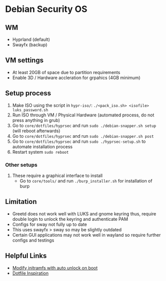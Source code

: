 # Debian Security OS

## WM

- Hyprland (default)
- Swayfx (backup)

## VM settings

- At least 20GB of space due to partition requirements
- Enable 3D / Hardware accleration for grpahics (4GB minimum)

## Setup process

1. Make ISO using the script in `hypr-iso/`: `./<pack_iso.sh> <isofile> luks_password.sh`
2. Run ISO through VM / Physical Hardware (automated process, do not press anything in grub)
3. Go to `core/dotfiles/hyprsec` and run `sudo ./debian-snapper.sh setup` (will reboot afterwards)
4. Go to `core/dotfiles/hyprsec` and run `sudo ./debian-snapper.sh post`
5. Go to `core/dotfiles/hyprsec` and run `sudo ./hyprsec-setup.sh` to automate installation process
6. Restart system `sudo reboot`

### Other setups

1. These require a graphical interface to install
   - Go to `core/tools/` and run `./burp_installer.sh` for installation of burp

## Limitation

- Greetd does not work well with LUKS and gnome keyring thus, require double login to unlock the keyring and authenticate PAM
- Configs for sway not fully up to date
- This uses swayfx > sway so may be slightly outdated
- Certain GUI applications may not work well in wayland so require further configs and testings

## Helpful Links

- [Modify initramfs with auto unlock on boot](https://www.reddit.com/r/pop_os/comments/uhj78q/auto_unlock_gnomekeyring_on_autologin_using_luks/)
- [Dotfile Inspiration](https://github.com/JaKooLit/Debian-Hyprland)

